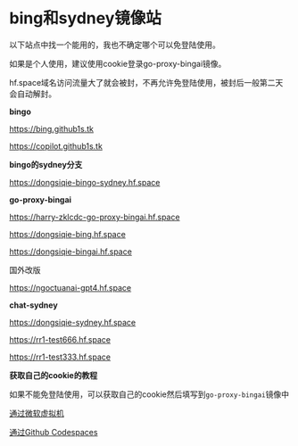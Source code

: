 # bing和sydney镜像站

以下站点中找一个能用的，我也不确定哪个可以免登陆使用。

如果是个人使用，建议使用cookie登录go-proxy-bingai镜像。

hf.space域名访问流量大了就会被封，不再允许免登陆使用，被封后一般第二天会自动解封。

**bingo**

https://bing.github1s.tk

https://copilot.github1s.tk

**bingo的sydney分支**

https://dongsiqie-bingo-sydney.hf.space

**go-proxy-bingai**

https://harry-zklcdc-go-proxy-bingai.hf.space

https://dongsiqie-bing.hf.space

https://dongsiqie-bingai.hf.space

国外改版

https://ngoctuanai-gpt4.hf.space

**chat-sydney**

https://dongsiqie-sydney.hf.space

https://rr1-test666.hf.space

https://rr1-test333.hf.space

**获取自己的cookie的教程**

如果不能免登陆使用，可以获取自己的cookie然后填写到`go-proxy-bingai`镜像中

[通过微软虚拟机](wiki/bingcookie1.html)

[通过Github Codespaces](wiki/bingcookie2.html)

